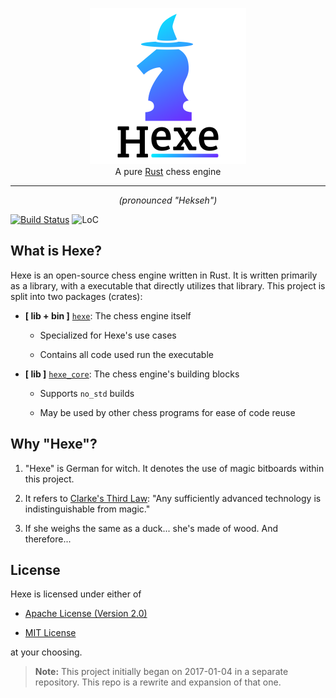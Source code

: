 <p align="center">
    <a href="https://github.com/hexe-rs/Hexe/">
    <img
        src="https://raw.githubusercontent.com/hexe-rs/Hexe/assets/Icon.png"
        alt="Hexe"
        width="250"
    >
    </a>
    <br>
    A pure <a href="https://www.rust-lang.org">Rust</a> chess engine
</p>

----

<p align="center"><em>(pronounced "Hekseh")</em></p>

[![Build Status][travis-badge]][travis]
![LoC](https://tokei.rs/b1/github/hexe-rs/Hexe)

## What is Hexe?

Hexe is an open-source chess engine written in Rust. It is written primarily as
a library, with a executable that directly utilizes that library. This project
is split into two packages (crates):

- **[ lib + bin ]** [`hexe`]: The chess engine itself

    - Specialized for Hexe's use cases

    - Contains all code used run the executable

- **[ lib ]** [`hexe_core`]: The chess engine's building blocks

    - Supports `no_std` builds

    - May be used by other chess programs for ease of code reuse

## Why "Hexe"?

1. "Hexe" is German for witch. It denotes the use of magic bitboards within this
project.

2. It refers to [Clarke's Third Law][clarke-laws]: "Any sufficiently advanced
technology is indistinguishable from magic."

3. If she weighs the same as a duck... she's made of wood. And therefore...

## License

Hexe is licensed under either of

- [Apache License (Version 2.0)][license-apache]

- [MIT License][license-mit]

at your choosing.

> **Note:** This project initially began on 2017-01-04 in a separate repository.
> This repo is a rewrite and expansion of that one.

[`hexe`]: https://docs.rs/hexe
[`hexe_core`]: https://docs.rs/hexe_core

[travis]:       https://travis-ci.org/hexe-rs/Hexe
[travis-badge]: https://travis-ci.org/hexe-rs/Hexe.svg?branch=master

[license-apache]: https://github.com/hexe-rs/Hexe/blob/master/LICENSE-APACHE
[license-mit]: https://github.com/hexe-rs/Hexe/blob/master/LICENSE-MIT

[clarke-laws]: https://en.wikipedia.org/wiki/Clarke%27s_three_laws

